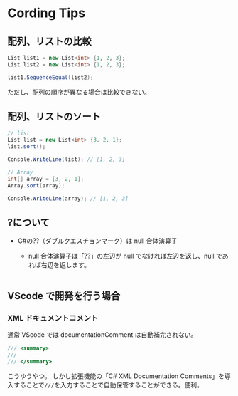 # Cording Tips

## 配列、リストの比較

```C#
List list1 = new List<int> {1, 2, 3};
List list2 = new List<int> {1, 2, 3};

list1.SequenceEqual(list2);
```

ただし、配列の順序が異なる場合は比較できない。

## 配列、リストのソート

```C#
// list
List list = new List<int> {3, 2, 1};
list.sort();

Console.WriteLine(list); // [1, 2, 3]

// Array
int[] array = [3, 2, 1];
Array.sort(array);

Console.WriteLine(array); // [1, 2, 3]
```

## ?について

- C#の??（ダブルクエスチョンマーク）は null 合体演算子

  - null 合体演算子は「??」の左辺が null でなければ左辺を返し、null であれば右辺を返します。

    ```c#

    ```

## VScode で開発を行う場合

### XML ドキュメントコメント

通常 VScode では documentationComment は自動補完されない。

```C#
/// <summary>
///
/// </summary>
```

こうゆうやつ。
しかし拡張機能の「C# XML Documentation Comments」を導入することで`///`を入力することで自動保管することができる。便利。
